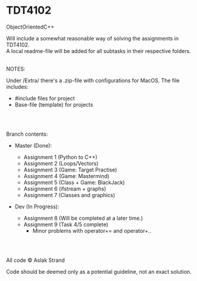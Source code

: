 # TDT4102
ObjectOrientedC++

Will include a somewhat reasonable way of solving the assignments in TDT4102.
<br>A local readme-file will be added for all subtasks in their respective folders.

<br>
NOTES:

Under /Extra/ there's a .zip-file with configurations for MacOS.
The file includes:
  - #include files for project
  - Base-file (template) for projects

<br>
<br>

Branch contents:
- Master (Done):
  - Assignment 1 (Python to C++)
  - Assignment 2 (Loops/Vectors)
  - Assignment 3 (Game: Target Practise)
  - Assignment 4 (Game: Mastermind)
  - Assignment 5 (Class + Game: BlackJack)
  - Assignment 6 (ifstream + graphs)
  - Assignment 7 (Classes and graphics)

- Dev (In Progress):
  - Assignment 8 (Will be completed at a later time.)
  - Assignment 9 (Task 4/5 complete)
    - Minor problems with operator+= and operator+..
  
<br><br>

All code © Aslak Strand

Code should be deemed only as a potential guideline, not an exact solution.

